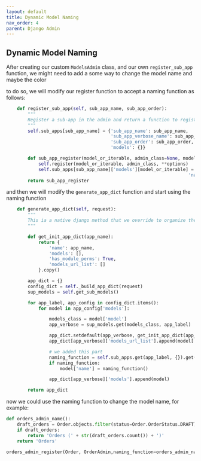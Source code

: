 ```yaml
---
layout: default
title: Dynamic Model Naming
nav_order: 4
parent: Django Admin
---
```


## Dynamic Model Naming

After creating our custom `ModelsAdmin` class, and our own `register_sub_app` function, we might need to add a some way to change the model name and maybe the color

to do so, we will modify our register function to accept a naming function as follows:

```python
    def register_sub_app(self, sub_app_name, sub_app_order):
        """
        Register a sub-app in the admin and return a function to register models under this sub-app.
        """
        self.sub_apps[sub_app_name] = {'sub_app_name': sub_app_name,
                                       'sub_app_verbose_name': sub_app_name.replace('_', ' ').title(),
                                       'sub_app_order': sub_app_order,
                                       'models': {}}

        def sub_app_register(model_or_iterable, admin_class=None, model_order=None,naming_function=None, **options):
            self.register(model_or_iterable, admin_class, **options)
            self.sub_apps[sub_app_name]['models'][model_or_iterable] = {'model_order': model_order,
                                                                    'naming_function': naming_function}
        return sub_app_register
```


and then we will modify the `generate_app_dict` function and start using the naming function

```python
    def generate_app_dict(self, request):
        """
        This ia a native django method that we override to organize the admin list
        """

        def get_init_app_dict(app_name):
            return {
                'name': app_name,
                'models': [],
                'has_module_perms': True,
                'models_url_list': []
            }.copy()

        app_dict = {}
        config_dict = self._build_app_dict(request)
        sup_models = self.get_sub_models()

        for app_label, app_config in config_dict.items():
            for model in app_config['models']:

                models_class = model['model']
                app_verbose = sup_models.get(models_class, app_label)

                app_dict.setdefault(app_verbose, get_init_app_dict(app_verbose))
                app_dict[app_verbose]['models_url_list'].append(model['admin_url'])

                # we added this part
                naming_function = self.sub_apps.get(app_label, {}).get('models', {}).get(models_class, {}).get('naming_function', None)
                if naming_function:
                    model['name'] = naming_function()

                app_dict[app_verbose]['models'].append(model)

        return app_dict
```

now we could use the naming function to change the model name, for example:

```python
def orders_admin_name():
    draft_orders = Order.objects.filter(status=Order.OrderStatus.DRAFT)
    if draft_orders:
        return 'Orders (' + str(draft_orders.count()) + ')'
    return 'Orders'

orders_admin_register(Order, OrderAdmin,naming_function=orders_admin_name)
```